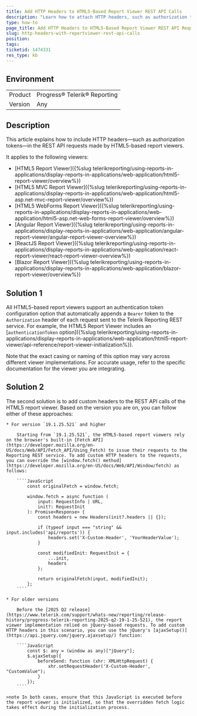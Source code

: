 ```yaml
---
title: Add HTTP Headers to HTML5-Based Report Viewer REST API Calls
description: "Learn how to attach HTTP headers, such as authorization tokens, to REST API requests made by Telerik HTML5-based report viewers."
type: how-to
page_title: Add HTTP Headers to HTML5-Based Report Viewer REST API Requests
slug: http-headers-with-reportviewer-rest-api-calls
position: 
tags: 
ticketid: 1474331
res_type: kb
---
```


## Environment

<table>
	<tbody>
		<tr>
			<td>Product</td>
			<td>Progress® Telerik® Reporting</td>
		</tr>
		<tr>
			<td>Version</td>
			<td>Any</td>
		</tr>
	</tbody>
</table>


## Description

This article explains how to include HTTP headers—such as authorization tokens—in the REST API requests made by HTML5-based report viewers.

It applies to the following viewers:

- [HTML5 Report Viewer]({%slug telerikreporting/using-reports-in-applications/display-reports-in-applications/web-application/html5-report-viewer/overview%})
- [HTML5 MVC Report Viewer]({%slug telerikreporting/using-reports-in-applications/display-reports-in-applications/web-application/html5-asp.net-mvc-report-viewer/overview%})
- [HTML5 WebForms Report Viewer]({%slug telerikreporting/using-reports-in-applications/display-reports-in-applications/web-application/html5-asp.net-web-forms-report-viewer/overview%})
- [Angular Report Viewer]({%slug telerikreporting/using-reports-in-applications/display-reports-in-applications/web-application/angular-report-viewer/angular-report-viewer-overview%})
- [ReactJS Report Viewer]({%slug telerikreporting/using-reports-in-applications/display-reports-in-applications/web-application/react-report-viewer/react-report-viewer-overview%})
- [Blazor Report Viewer]({%slug telerikreporting/using-reports-in-applications/display-reports-in-applications/web-application/blazor-report-viewer/overview%})

## Solution 1

All HTML5-based report viewers support an authentication token configuration option that automatically appends a `Bearer` token to the `Authorization` header of each request sent to the Telerik Reporting REST service. For example, the HTML5 Report Viewer includes an [`authenticationToken` option]({%slug telerikreporting/using-reports-in-applications/display-reports-in-applications/web-application/html5-report-viewer/api-reference/report-viewer-initialization%}). 

Note that the exact casing or naming of this option may vary across different viewer implementations. For accurate usage, refer to the specific documentation for the viewer you are integrating.

## Solution 2

The second solution is to add custom headers to the REST API calls of the HTML5 report viewer. Based on the version you are on, you can follow either of these approaches:

	* For version `19.1.25.521` and higher

		Starting from `19.1.25.521`, the HTML5-based report viewers rely on the browser's built-in [Fetch API](https://developer.mozilla.org/en-US/docs/Web/API/Fetch_API/Using_Fetch) to issue their requests to the Reporting REST service. To add custom HTTP headers to the requests, you can override the [window.fetch() method](https://developer.mozilla.org/en-US/docs/Web/API/Window/fetch) as follows:

		````JavaScript
			const originalFetch = window.fetch;

			window.fetch = async function (
				input: RequestInfo | URL,
				init?: RequestInit
			): Promise<Response> {
				const headers = new Headers(init?.headers || {});

				if (typeof input === "string" && input.includes('api/reports')) {
					headers.set('X-Custom-Header', 'YourHeaderValue');
				}

				const modifiedInit: RequestInit = {
					...init,
					headers
				};

				return originalFetch(input, modifiedInit);
			};
		````

	* For older versions

		Before the [2025 Q2 release](https://www.telerik.com/support/whats-new/reporting/release-history/progress-telerik-reporting-2025-q2-19-1-25-521), the report viewer implementation relied on jQuery-based requests. To add custom HTTP headers in this scenario, you can use the jQuery's [ajaxSetup()](https://api.jquery.com/jquery.ajaxsetup/) function: 

		````JavaScript
			const $: any = (window as any)["jQuery"];
			$.ajaxSetup({
				beforeSend: function (xhr: XMLHttpRequest) {
					xhr.setRequestHeader('X-Custom-Header', "CustomValue");
				}
			});
		````

	>note In both cases, ensure that this JavaScript is executed before the report viewer is initialized, so that the overridden fetch logic takes effect during the initialization process.

